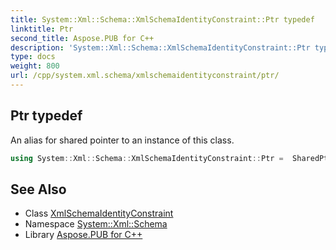 ```yaml
---
title: System::Xml::Schema::XmlSchemaIdentityConstraint::Ptr typedef
linktitle: Ptr
second_title: Aspose.PUB for C++
description: 'System::Xml::Schema::XmlSchemaIdentityConstraint::Ptr typedef. An alias for shared pointer to an instance of this class in C++.'
type: docs
weight: 800
url: /cpp/system.xml.schema/xmlschemaidentityconstraint/ptr/
---
```

## Ptr typedef


An alias for shared pointer to an instance of this class.

```cpp
using System::Xml::Schema::XmlSchemaIdentityConstraint::Ptr =  SharedPtr<XmlSchemaIdentityConstraint>
```

## See Also

* Class [XmlSchemaIdentityConstraint](../)
* Namespace [System::Xml::Schema](../../)
* Library [Aspose.PUB for C++](../../../)
